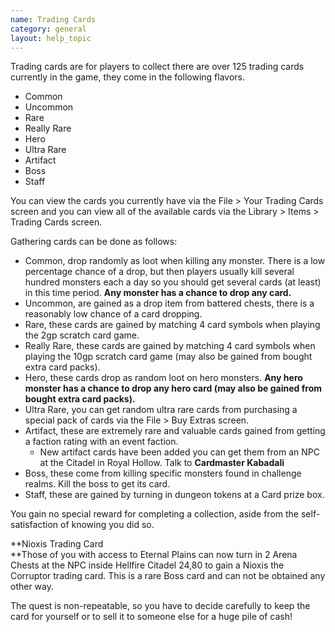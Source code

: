 ```yaml
---
name: Trading Cards
category: general
layout: help_topic
---
```

Trading cards are for players to collect there are over 125 trading cards currently in the game, they come in the following flavors.

*   Common
*   Uncommon
*   Rare
*   Really Rare
*   Hero
*   Ultra Rare
*   Artifact
*   Boss
*   Staff

You can view the cards you currently have via the File > Your Trading Cards screen and you can view all of the available cards via the Library > Items > Trading Cards screen.

Gathering cards can be done as follows:

*   Common, drop randomly as loot when killing any monster. There is a low percentage chance of a drop, but then players usually kill several hundred monsters each a day so you should get several cards (at least) in this time period. **Any monster has a chance to drop any card.**
*   Uncommon, are gained as a drop item from battered chests, there is a reasonably low chance of a card dropping.
*   Rare, these cards are gained by matching 4 card symbols when playing the 2gp scratch card game.
*   Really Rare, these cards are gained by matching 4 card symbols when playing the 10gp scratch card game (may also be gained from bought extra card packs).
*   Hero, these cards drop as random loot on hero monsters. **Any hero monster has a chance to drop any hero card (may also be gained from bought extra card packs).**
*   Ultra Rare, you can get random ultra rare cards from purchasing a special pack of cards via the File > Buy Extras screen.
*   Artifact, these are extremely rare and valuable cards gained from getting a faction rating with an event faction.
    *   New artifact cards have been added you can get them from an NPC at the Citadel in Royal Hollow. Talk to **Cardmaster Kabadali**
*   Boss, these come from killing specific monsters found in challenge realms. Kill the boss to get its card.
*   Staff, these are gained by turning in dungeon tokens at a Card prize box.

You gain no special reward for completing a collection, aside from the self-satisfaction of knowing you did so.

**Nioxis Trading Card  
**Those of you with access to Eternal Plains can now turn in 2 Arena Chests at the NPC inside Hellfire Citadel 24,80 to gain a Nioxis the Corruptor trading card. This is a rare Boss card and can not be obtained any other way.  
  
The quest is non-repeatable, so you have to decide carefully to keep the card for yourself or to sell it to someone else for a huge pile of cash!